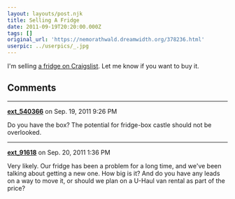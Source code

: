 ```yaml
---
layout: layouts/post.njk
title: Selling A Fridge
date: 2011-09-19T20:20:00.000Z
tags: []
original_url: 'https://nemorathwald.dreamwidth.org/378236.html'
userpic: ../userpics/_.jpg
---
```

I'm selling [a fridge on Craigslist](https://post.craigslist.org/k/8Ahblfvi4BGs0BcQXPbPuQ/mFBJ3?s=preview). Let me know if you want to buy it.

## Comments

---

**[ext_540366](https://www.dreamwidth.org/users/ext_540366)** on Sep. 19, 2011 9:26 PM

Do you have the box? The potential for fridge-box castle should not be overlooked.

---

**[ext_91618](https://www.dreamwidth.org/users/ext_91618)** on Sep. 20, 2011 1:36 PM

Very likely. Our fridge has been a problem for a long time, and we've been talking about getting a new one. How big is it? And do you have any leads on a way to move it, or should we plan on a U-Haul van rental as part of the price?
